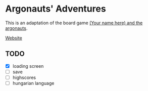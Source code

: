 # Argonauts' Adventures

This is an adaptation of the board game [(Your name here) and the argonauts](https://www.boardgamegeek.com/boardgame/128568/your-name-here-and-argonauts).

[Website](http://www.csernaizsolt.hu/argonauts)

## TODO
- [x] loading screen
- [ ] save
- [ ] highscores
- [ ] hungarian language